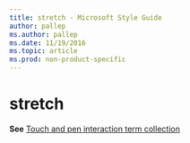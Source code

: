 ```yaml
---
title: stretch - Microsoft Style Guide
author: pallep
ms.author: pallep
ms.date: 11/19/2016
ms.topic: article
ms.prod: non-product-specific
---
```


# stretch

**See** [Touch and pen interaction term collection](/style-guide/a-z-word-list-term-collections/term-collections/touch-pen-interaction-terms)

